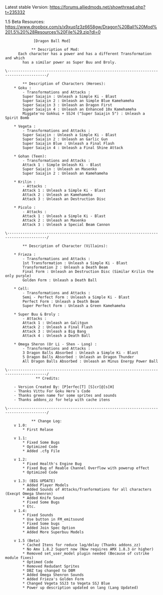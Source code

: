   Latest stable Version: https://forums.alliedmods.net/showthread.php?t=235332
  
  1.5 Beta Resources: https://www.dropbox.com/s/x9xuq1z3z6658gw/Dragon%20Ball%20Mod%201.5%20%28Resources%20File%29.zip?dl=0
  
    			 [Dragon Ball Mod]
				
				** Description of Mod: 
	      Each character has a power and has a different Transformation and which 
			has a similar power as Super Buu and Broly.
			
	\----------------------------------------------------------------------------------------/
			
			** Description of Characters (Heroes): 
		* Goku : 
			- Transformations and Attacks :
			Super Saiajin : Unleash a Simple Ki - Blast
			Super Saiajin 2 : Unleash an Simple Blue Kamehameha
			Super Saiajin 3 : Unleash an Dragon First
			Super Saiajin 4 : Unleash an Enhanced 10x Kamehameha
			Miggate'no Gokkui + SSJ4 ("Super Saiajin 5") : Unleash a Spirit Bomb
		
		* Vegeta :
			- Transformations and Attacks :
			Super Saiajin : Unleash a Simple Ki - Blast
			Super Saiajin 2 : Unleash an Garlic Gun
			Super Saiajin Blue : Unleash a Final Flash
			Super Saiajin 4 : Unleash a Final Shine Attack
		
		* Gohan (Teen): 
			- Transformations and Attacks :
			Attack 1 : Simple Unleash Ki - Blast 
			Super Saiajin : Unleash an Masenko
			Super Saiajin 2 : Unleash an Kamehameha
		
		* Krilin :
			- Attacks :
			Attack 1 : Unleash a Simple Ki - Blast
			Attack 2 : Unleash an Kamehameha
			Attack 3 : Unleash an Destruction Disc
		
		* Picolo :
			- Attacks :
			Attack 1 : Unleash a Simple Ki - Blast
			Attack 2 : Unleash an Masenko
			Attack 3 : Unleash a Special Beam Cannon
			
	\----------------------------------------------------------------------------------------/
			
			** Description of Character (Villains): 
			
		* Frieza :
			- Transformations and Attacks :
			1st Transformation : Unleash a Simple Ki - Blast
			Transformation 2 : Unleash a Death Beam
			Final Form : Unleash an Destruction Disc (Similar Krilin the only purple)
			Golden Form : Unleash a Death Ball
		
		* Cell:
			- Transformations and Attacks :
			Semi - Perfect Form : Unleash a Simple Ki - Blast
			Perfect Form : Unleash a Death Beam
			Super Perfect Form : Unleash a Green Kamehameha
		
		* Super Buu & Broly :
			- Attacks :
			Attack 1 : Unleash an Galitgun
			Attack 2 : Unleash a Final Flash
			Attack 3 : Unleash a Big Bang
			Attack 4 : Unleash a Death Ball
		
		* Omega Sheron (Or Li - Shen - Long) :
			- Transformations and Attacks :
			3 Dragon Balls Absorbed : Unleash a Simple Ki - Blast
			5 Dragon Balls Absorbed : Unleash an Dragon Thunder 
			All Dragon Balls Absorbed : Unleash an Minus Energy Power Ball
			
	\----------------------------------------------------------------------------------------/			
				  ** Credits:

		- Version Created By: [P]erfec[T] [S]cr[@]s[H]
		- Thanks Vittu For Goku Hero´s Code
		- Thanks green name for some sprites and sounds
		- Thanks addons_zz for help with cache itens 
		
	\----------------------------------------------------------------------------------------/
		
				** Change Log:
		v 1.0:
			* First Relase
				
		v 1.1: 
			* Fixed Some Bugs
			* Optimized Code
			* Added .cfg File

		v 1.2:
			* Fixed Health's Engine Bug
			* Fixed Bug of Reable Channel Overflow with powerup effect
			* Optimized Code

		v 1.3: (BIG UPDATE)
			* Added Player Models
			* Added Sounds of Attacks/Tranformations for all characters (Execpt Omega Shenron)
			* Added Knife Sound
			* Fixed Some Bugs
			* Etc.
		v 1.4:
			* Fixed Sounds
			* Use button in FM_emitsound
			* Fixed Some bugs
			* Added Join Spec Option
			* Added More Superbuu Models

		v 1.5 (Beta)
			* Cached Itens for reduce lag/delay (Thanks addons_zz)
			* No Amx 1.8.2 Suport now (Now requires AMX 1.8.3 or higher)
			* Removed set_user_model plugin needed (Because of cstrike module fixes)
			* Optimed Code
			* Removed Redudant Sprites
			* DBZ tag changed to DBM 
			* Added Omega Shenron Sounds
			* Added Frieza's Golden Form
			* Changed Vegeta SSJ3 to Vegeta SSJ Blue
			* Power up description updated on lang (Lang Updated)
